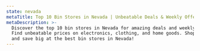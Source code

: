 ```yaml
---
state: nevada
metaTitle: Top 10 Bin Stores in Nevada | Unbeatable Deals & Weekly Offers
metaDescription: >-
  Discover the top 10 bin stores in Nevada for amazing deals and weekly offers.
  Find unbeatable prices on electronics, clothing, and home goods. Shop smart
  and save big at the best bin stores in Nevada!
---
```


